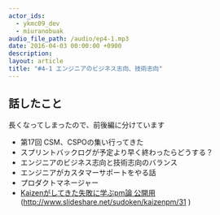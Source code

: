 ```yaml
---
actor_ids:
  - ykmc09_dev
  - miuranobuak
audio_file_path: /audio/ep4-1.mp3
date: 2016-04-03 00:00:00 +0900
description: 
layout: article
title: "#4-1 エンジニアのビジネス志向、技術志向"
---
```


## 話したこと
長くなってしまったので、前後編に分けています

- 第17回 CSM、CSPOの集い行ってきた
- スプリントバックログが予定より早く終わったらどうする？
- エンジニアのビジネス志向と技術志向のバランス
- エンジニアがカスタマーサポートをやる話
- プロダクトマネージャー
- [Kaizenがしてきた失敗に学ぶpm論 公開用](http://www.slideshare.net/sudoken/kaizenpm/31) (http://www.slideshare.net/sudoken/kaizenpm/31 )